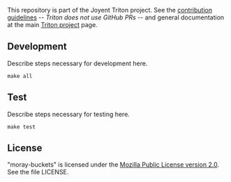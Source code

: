 <!--
    This Source Code Form is subject to the terms of the Mozilla Public
    License, v. 2.0. If a copy of the MPL was not distributed with this
    file, You can obtain one at http://mozilla.org/MPL/2.0/.
-->

<!--
    Copyright (c) 2016, Joyent, Inc.
-->

This repository is part of the Joyent Triton project. See the [contribution
guidelines](https://github.com/joyent/triton/blob/master/CONTRIBUTING.md) --
*Triton does not use GitHub PRs* -- and general documentation at the main
[Triton project](https://github.com/joyent/triton) page.


## Development

Describe steps necessary for development here.

    make all


## Test

Describe steps necessary for testing here.

    make test

## License

"moray-buckets" is licensed under the [Mozilla Public License version
2.0](http://mozilla.org/MPL/2.0/). See the file LICENSE.
